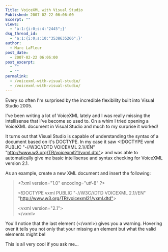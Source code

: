 ```yaml
---
Title: VoiceXML with Visual Studio
Published: 2007-02-22 06:06:00
Excerpt: ""
views:
  - 'a:1:{i:0;s:4:"2445";}'
dsq_thread_id:
  - 'a:1:{i:0;s:10:"3538635266";}'
author:
  - Marc LaFleur
post_date:
  - 2007-02-22 06:06:00
post_excerpt:
  - ""
  - ""
permalink:
  - /voicexml-with-visual-studio/
  - /voicexml-with-visual-studio/
---
```

<p>Every so often I'm surprised by the incredible flexibility built into Visual Studio 2005. </p>  <p>I've been writing a lot of VoiceXML lately and I was really missing the intellisense that I've become so used to. On a whim I tried opening a VoiceXML document in Visual Studio and much to my surprise it worked!</p>  <p>It turns out that Visual Studio is capable of understanding the syntax of a document based on it's DOCTYPE. In my case it saw &lt;!DOCTYPE vxml PUBLIC &quot;-//W3C//DTD VOICEXML 2.1//EN&quot; &quot;<a href="http://www.w3.org/TR/voicexml21/vxml.dtd"">http://www.w3.org/TR/voicexml21/vxml.dtd&quot;</a>&gt; and was able to automatically give me basic intellisense and syntax checking for VoiceXML version 2.1.</p>  <p>As an example, create a new XML document and insert the following:</p>  <blockquote>   <p>&lt;?xml version=&quot;1.0&quot; encoding=&quot;utf-8&quot; ?&gt; </p>    <p>&lt;!DOCTYPE vxml PUBLIC &quot;-//W3C//DTD VOICEXML 2.1//EN&quot; &quot;<a href="http://www.w3.org/TR/voicexml21/vxml.dtd"">http://www.w3.org/TR/voicexml21/vxml.dtd&quot;</a>&gt; </p>    <p>&lt;vxml version=&quot;2.1&quot;&gt;     <br />&lt;/vxml&gt;</p> </blockquote>  <p>You'll notice that the last element (&lt;/vxml&gt;) gives you a warning. Hovering over it tells you not only that your missing an element but what the valid elements might be! </p>  <p>This is all very cool if you ask me...</p>